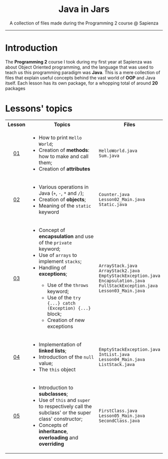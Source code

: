 <h1 align="center">Java in Jars</h1>
<p align="center">A collection of files made during the Programming 2 course @ Sapienza</p>

---

# Introduction

The **Programming 2** course I took during my first year at Sapienza was about
Object Oriented programming, and the language that was used to teach us this programming
paradigm was **Java**. This is a mere collection of files that explain useful concepts
behind the vast world of **OOP** and Java itself. Each lesson has its own package, for a
whopping total of around **20** packages

# Lessons' topics

<table align="center">
    <tr>
        <th>Lesson</th>
        <th>Topics</th>
        <th>Files</th>
    </tr>
    <tr>
        <td align="center"><a href="https://github.com/ElBi21/Java-In-Jars/tree/main/src/Lesson_01">01</a></td>
        <td><ul>
            <li>How to print <code>Hello World</code>;</li>
            <li>Creation of <b>methods</b>: how to make and call them;</li>
            <li>Creation of <b>attributes</b></li>
        </ul></td>
        <td>
            <code>HelloWorld.java</code>
            <br>
            <code>Sum.java</code>
        </td>
    </tr>
    <tr>
        <td align="center"><a href="https://github.com/ElBi21/Java-In-Jars/tree/main/src/Lesson_02">02</a></td>
        <td><ul>
            <li>Various operations in Java (<code>+</code>, <code>-</code>, <code>*</code> and <code>/</code>);</li>
            <li>Creation of <b>objects</b>;</li>
            <li>Meaning of the <code>static</code> keyword</li>
        </ul></td>
        <td>
            <code>Counter.java</code>
            <br>
            <code>Lesson02_Main.java</code>
            <br>
            <code>Static.java</code>
        </td>
    </tr>
    <tr>
        <td align="center"><a href="https://github.com/ElBi21/Java-In-Jars/tree/main/src/Lesson_03">03</a></td>
        <td><ul>
            <li>Concept of <b>encapsulation</b> and use of the <code>private</code> keyword;</li>
            <li>Use of <code>arrays</code> to implement <code>stacks</code>;</li>
            <li>Handling of <b>exceptions</b>;</li>
            <ul>
                <li>Use of the <code>throws</code> keyword;</li>
                <li>Use of the <code>try {...} catch (Exception) {...}</code> block;</li>
                <li>Creation of new exceptions</li>
            </ul>
        </ul></td>
        <td>
            <code>ArrayStack.java</code>
            <br>
            <code>ArrayStack2.java</code>
            <br>
            <code>EmptyStackException.java</code>
            <br>
            <code>Encapsulation.java</code>
            <br>
            <code>FullStackException.java</code>
            <br>
            <code>Lesson03_Main.java</code>
        </td>
    </tr>
    <tr>
        <td align="center"><a href="https://github.com/ElBi21/Java-In-Jars/tree/main/src/Lesson_04">04</a></td>
        <td><ul>
            <li>Implementation of <b>linked lists</b>;</li>
            <li>Introduction of the <code>null</code> value;</li>
            <li>The <code>this</code> object</li>
        </ul></td>
        <td>
            <code>EmptyStackException.java</code>
            <br>
            <code>IntList.java</code>
            <br>
            <code>Lesson04_Main.java</code>
            <br>
            <code>ListStack.java</code>
        </td>
    </tr>
    <tr>
        <td align="center"><a href="https://github.com/ElBi21/Java-In-Jars/tree/main/src/Lesson_05">05</a></td>
        <td><ul>
            <li>Introduction to <b>subclasses</b>;</li>
            <li>Use of <code>this</code> and <code>super</code> to respectively call the subclass'
                or the super class' constructor;</li>
            <li>Concepts of <b>inheritance</b>, <b>overloading</b> and <b>overriding</b></li>
        </ul></td>
        <td>
            <code>FirstClass.java</code>
            <br>
            <code>Lesson05_Main.java</code>
            <br>
            <code>SecondClass.java</code>
        </td>
    </tr>
</table>